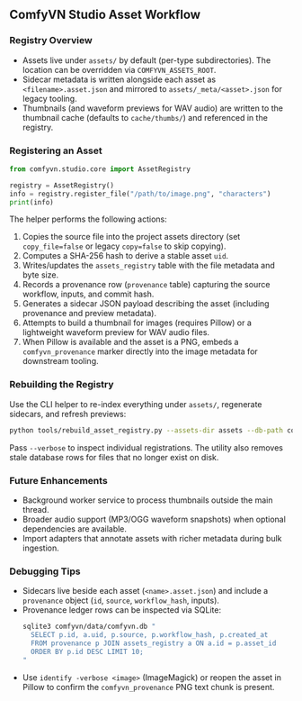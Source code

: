 ## ComfyVN Studio Asset Workflow

### Registry Overview

- Assets live under `assets/` by default (per-type subdirectories). The location can be overridden via `COMFYVN_ASSETS_ROOT`.
- Sidecar metadata is written alongside each asset as `<filename>.asset.json` and mirrored to `assets/_meta/<asset>.json` for legacy tooling.
- Thumbnails (and waveform previews for WAV audio) are written to the thumbnail cache (defaults to `cache/thumbs/`) and referenced in the registry.

### Registering an Asset

```python
from comfyvn.studio.core import AssetRegistry

registry = AssetRegistry()
info = registry.register_file("/path/to/image.png", "characters")
print(info)
```

The helper performs the following actions:
1. Copies the source file into the project assets directory (set `copy_file=false` or legacy `copy=false` to skip copying).
2. Computes a SHA-256 hash to derive a stable asset `uid`.
3. Writes/updates the `assets_registry` table with the file metadata and byte size.
4. Records a provenance row (`provenance` table) capturing the source workflow, inputs, and commit hash.
5. Generates a sidecar JSON payload describing the asset (including provenance and preview metadata).
6. Attempts to build a thumbnail for images (requires Pillow) or a lightweight waveform preview for WAV audio files.
7. When Pillow is available and the asset is a PNG, embeds a `comfyvn_provenance` marker directly into the image metadata for downstream tooling.

### Rebuilding the Registry

Use the CLI helper to re-index everything under `assets/`, regenerate sidecars, and refresh previews:

```bash
python tools/rebuild_asset_registry.py --assets-dir assets --db-path comfyvn/data/comfyvn.db
```

Pass `--verbose` to inspect individual registrations. The utility also removes stale database rows for files that no longer exist on disk.

### Future Enhancements

- Background worker service to process thumbnails outside the main thread.
- Broader audio support (MP3/OGG waveform snapshots) when optional dependencies are available.
- Import adapters that annotate assets with richer metadata during bulk ingestion.

### Debugging Tips

- Sidecars live beside each asset (`<name>.asset.json`) and include a `provenance` object (`id`, `source`, `workflow_hash`, inputs).
- Provenance ledger rows can be inspected via SQLite:
  ```bash
  sqlite3 comfyvn/data/comfyvn.db "
    SELECT p.id, a.uid, p.source, p.workflow_hash, p.created_at
    FROM provenance p JOIN assets_registry a ON a.id = p.asset_id
    ORDER BY p.id DESC LIMIT 10;
  "
  ```
- Use `identify -verbose <image>` (ImageMagick) or reopen the asset in Pillow to confirm the `comfyvn_provenance` PNG text chunk is present.
